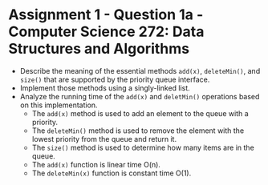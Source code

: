 # Assignment 1 - Question 1a - Computer Science 272: Data Structures and Algorithms

* Describe the meaning of the essential methods `add(x)`, `deleteMin()`, and `size()` that are supported by the priority queue interface.
* Implement those methods using a singly-linked list.
* Analyze the running time of the `add(x)` and `deletMin()` operations based on this implementation.
  * The `add(x)` method is used to add an element to the queue with a priority.
  * The `deleteMin()` method is used to remove the element with the lowest priority from the queue and return it.
  * The `size()` method is used to determine how many items are in the queue.
  * The `add(x)` function is linear time O(n).
  * The `deleteMin(x)` function is constant time O(1).
